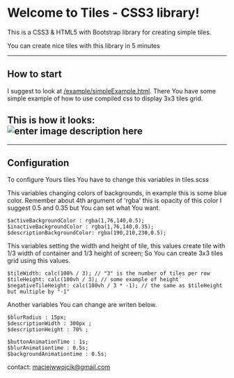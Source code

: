 Welcome to Tiles - CSS3 library!
===================

This is a CSS3 & HTML5 with Bootstrap library for creating simple tiles.

You can create nice tiles with this library in 5 minutes

----------


How to start
-------------

I suggest to look at [/example/simpleExample.html](https://github.com/MaciejWWojcik/Tiles-CSS3/blob/master/example/simpleExample.html). There You have some simple example of how to use compiled css to display 3x3 tiles grid.

This is how it looks:
![enter image description here](http://i.imgur.com/n7csZy3.png)
----------


----------


Configuration 
-------------


<i class="icon-cog"></i>To configure Yours tiles You have to change this variables in tiles.scss

This variables changing colors of backgrounds, in example this is some blue color.
Remember about 4th argument of 'rgba' this is opacity of this color 
I suggest 0.5 and 0.35 but You can set what You want.

    $activeBackgroundColor : rgba(1,76,140,0.5);
    $inactiveBackgroundColor : rgba(1,76,140,0.35);
    $descriptionBackgroundColor: rgba(190,210,230,0.5);

This variables setting the width and height of tile, this values create tile with 1/3 width of container and 1/3 height of screen;
So You can create 3x3 tiles grid using this values. 

    $tileWidth: calc(100% / 3); // "3" is the number of tiles per row
    $tileHeight: calc(100vh / 3); // some example of height`    
    $negativeTileHeight: calc(100vh / 3 * -1); // the same as $tileHeight but multiple by "-1"


Another variables You can change are writen below.

    $blurRadius : 15px;
    $descriptionWidth : 300px ;
    $descriptionHeight : 70% ;
    
    $buttonAnimationTime : 1s;
    $blurAnimationtime : 0.5s;
    $backgroundAnimationtime : 0.5s;
    

contact: maciejwwojcik@gmail.com
    
    